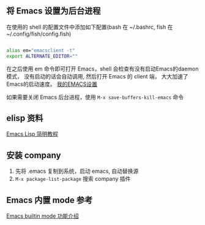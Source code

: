 ## 将 Emacs 设置为后台进程

在使用的 shell 的配置文件中添加如下配置(bash 在  ~/.bashrc, fish 在 ~/.config/fish/config.fish)

``` bash

alias em="emacsclient -t"
export ALTERNATE_EDITOR="" 

```

在之后使用 em 命令即可打开 Emacs，shell 会检查有没有启动Emacs的daemon模式，
没有启动的话会自动调用, 然后打开 Emacs 的 client 端， 大大加速了Emacs的启动速度。
[我的EMACS设置](https://zhuanlan.zhihu.com/p/114329781)

如果需要关闭 Emacs 后台进程，使用 `M-x save-buffers-kill-emacs` 命令

## elisp 资料

[Emacs Lisp 简明教程](http://smacs.github.io/elisp/)


## 安装 company

1. 先将 .emacs 复制到系统，启动 emacs, 自动替换源
2. `M-x package-list-package` 搜索 company 插件



## Emacs 内置 mode 参考

[Emacs builtin mode 功能介绍](https://emacs-china.org/t/emacs-builtin-mode/11937/68)
